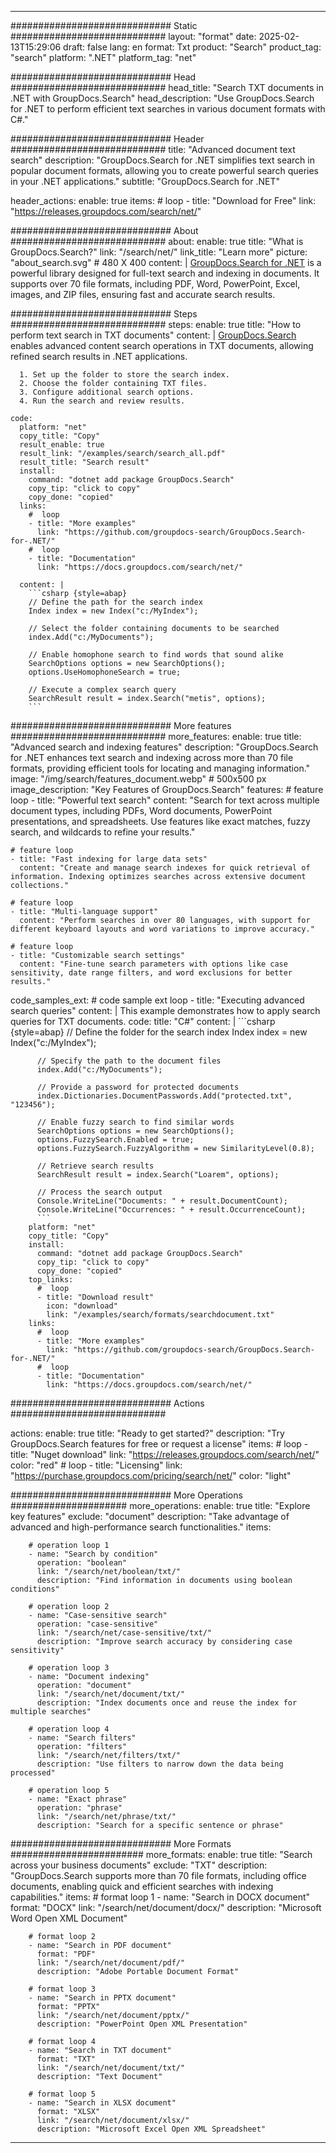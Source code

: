 
---
############################# Static ############################
layout: "format"
date:  2025-02-13T15:29:06
draft: false
lang: en
format: Txt
product: "Search"
product_tag: "search"
platform: ".NET"
platform_tag: "net"

############################# Head ############################
head_title: "Search TXT documents in .NET with GroupDocs.Search"
head_description: "Use GroupDocs.Search for .NET to perform efficient text searches in various document formats with C#."

############################# Header ############################
title: "Advanced document text search" 
description: "GroupDocs.Search for .NET simplifies text search in popular document formats, allowing you to create powerful search queries in your .NET applications."
subtitle: "GroupDocs.Search for .NET" 

header_actions:
  enable: true
  items:
    #  loop
    - title: "Download for Free"
      link: "https://releases.groupdocs.com/search/net/"
      
############################# About ############################
about:
    enable: true
    title: "What is GroupDocs.Search?"
    link: "/search/net/"
    link_title: "Learn more"
    picture: "about_search.svg" # 480 X 400
    content: |
       [GroupDocs.Search for .NET](/search/net/) is a powerful library designed for full-text search and indexing in documents. It supports over 70 file formats, including PDF, Word, PowerPoint, Excel, images, and ZIP files, ensuring fast and accurate search results.

############################# Steps ############################
steps:
    enable: true
    title: "How to perform text search in TXT documents"
    content: |
      [GroupDocs.Search](/search/net/) enables advanced content search operations in TXT documents, allowing refined search results in .NET applications.
      
      1. Set up the folder to store the search index.
      2. Choose the folder containing TXT files.
      3. Configure additional search options.
      4. Run the search and review results.
   
    code:
      platform: "net"
      copy_title: "Copy"
      result_enable: true
      result_link: "/examples/search/search_all.pdf"
      result_title: "Search result"
      install:
        command: "dotnet add package GroupDocs.Search"
        copy_tip: "click to copy"
        copy_done: "copied"
      links:
        #  loop
        - title: "More examples"
          link: "https://github.com/groupdocs-search/GroupDocs.Search-for-.NET/"
        #  loop
        - title: "Documentation"
          link: "https://docs.groupdocs.com/search/net/"
          
      content: |
        ```csharp {style=abap}
        // Define the path for the search index
        Index index = new Index("c:/MyIndex");

        // Select the folder containing documents to be searched
        index.Add("c:/MyDocuments");

        // Enable homophone search to find words that sound alike
        SearchOptions options = new SearchOptions();
        options.UseHomophoneSearch = true;

        // Execute a complex search query
        SearchResult result = index.Search("metis", options);
        ```            

############################# More features ############################
more_features:
  enable: true
  title: "Advanced search and indexing features"
  description: "GroupDocs.Search for .NET enhances text search and indexing across more than 70 file formats, providing efficient tools for locating and managing information."
  image: "/img/search/features_document.webp" # 500x500 px
  image_description: "Key Features of GroupDocs.Search"
  features:
    # feature loop
    - title: "Powerful text search"
      content: "Search for text across multiple document types, including PDFs, Word documents, PowerPoint presentations, and spreadsheets. Use features like exact matches, fuzzy search, and wildcards to refine your results."

    # feature loop
    - title: "Fast indexing for large data sets"
      content: "Create and manage search indexes for quick retrieval of information. Indexing optimizes searches across extensive document collections."

    # feature loop
    - title: "Multi-language support"
      content: "Perform searches in over 80 languages, with support for different keyboard layouts and word variations to improve accuracy."

    # feature loop
    - title: "Customizable search settings"
      content: "Fine-tune search parameters with options like case sensitivity, date range filters, and word exclusions for better results."
      
  code_samples_ext:
    # code sample ext loop
    - title: "Executing advanced search queries"
      content: |
        This example demonstrates how to apply search queries for TXT documents.
      code:
        title: "C#"
        content: |
          ```csharp {style=abap}
          // Define the folder for the search index
          Index index = new Index("c:/MyIndex");
              
          // Specify the path to the document files
          index.Add("c:/MyDocuments");

          // Provide a password for protected documents
          index.Dictionaries.DocumentPasswords.Add("protected.txt", "123456");

          // Enable fuzzy search to find similar words
          SearchOptions options = new SearchOptions();
          options.FuzzySearch.Enabled = true;
          options.FuzzySearch.FuzzyAlgorithm = new SimilarityLevel(0.8);

          // Retrieve search results
          SearchResult result = index.Search("Loarem", options);
          
          // Process the search output
          Console.WriteLine("Documents: " + result.DocumentCount);
          Console.WriteLine("Occurrences: " + result.OccurrenceCount);
          ```
        platform: "net"
        copy_title: "Copy"
        install:
          command: "dotnet add package GroupDocs.Search"
          copy_tip: "click to copy"
          copy_done: "copied"
        top_links:
          #  loop
          - title: "Download result"
            icon: "download"
            link: "/examples/search/formats/searchdocument.txt"
        links:
          #  loop
          - title: "More examples"
            link: "https://github.com/groupdocs-search/GroupDocs.Search-for-.NET/"
          #  loop
          - title: "Documentation"
            link: "https://docs.groupdocs.com/search/net/"
            

            


############################# Actions ############################

actions:
  enable: true
  title: "Ready to get started?"
  description: "Try GroupDocs.Search features for free or request a license"
  items:
    #  loop
    - title: "Nuget download"
      link: "https://releases.groupdocs.com/search/net/"
      color: "red"
        #  loop
    - title: "Licensing"
      link: "https://purchase.groupdocs.com/pricing/search/net/"
      color: "light"


############################# More Operations #####################
more_operations:
    enable: true
    title: "Explore key features"
    exclude: "document"
    description: "Take advantage of advanced and high-performance search functionalities."
    items: 
          
        # operation loop 1
        - name: "Search by condition"
          operation: "boolean"
          link: "/search/net/boolean/txt/"
          description: "Find information in documents using boolean conditions"

        # operation loop 2
        - name: "Case-sensitive search"
          operation: "case-sensitive"
          link: "/search/net/case-sensitive/txt/"
          description: "Improve search accuracy by considering case sensitivity"

        # operation loop 3
        - name: "Document indexing"
          operation: "document"
          link: "/search/net/document/txt/"
          description: "Index documents once and reuse the index for multiple searches"

        # operation loop 4
        - name: "Search filters"
          operation: "filters"
          link: "/search/net/filters/txt/"
          description: "Use filters to narrow down the data being processed"

        # operation loop 5
        - name: "Exact phrase"
          operation: "phrase"
          link: "/search/net/phrase/txt/"
          description: "Search for a specific sentence or phrase"
          
        
          
############################# More Formats ########################
more_formats:
    enable: true
    title: "Search across your business documents"
    exclude: "TXT"
    description: "GroupDocs.Search supports more than 70 file formats, including office documents, enabling quick and efficient searches with indexing capabilities."
    items: 
        # format loop 1
        - name: "Search in DOCX document"
          format: "DOCX"
          link: "/search/net/document/docx/"
          description: "Microsoft Word Open XML Document"
          
        # format loop 2
        - name: "Search in PDF document"
          format: "PDF"
          link: "/search/net/document/pdf/"
          description: "Adobe Portable Document Format"
          
        # format loop 3
        - name: "Search in PPTX document"
          format: "PPTX"
          link: "/search/net/document/pptx/"
          description: "PowerPoint Open XML Presentation"

        # format loop 4
        - name: "Search in TXT document"
          format: "TXT"
          link: "/search/net/document/txt/"
          description: "Text Document"
          
        # format loop 5
        - name: "Search in XLSX document"
          format: "XLSX"
          link: "/search/net/document/xlsx/"
          description: "Microsoft Excel Open XML Spreadsheet"
  

---